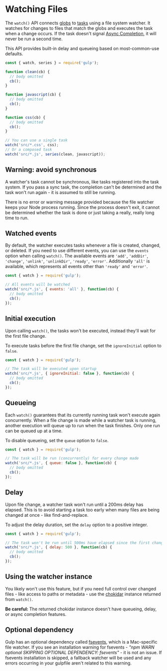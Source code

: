<!-- front-matter
id: watching-files
title: Watching Files
hide_title: true
sidebar_label: Watching Files
-->

# Watching Files

The `watch()` API connects [globs][globs-docs] to [tasks][creating-tasks-docs] using a file system watcher. It watches for changes to files that match the globs and executes the task when a change occurs. If the task doesn't signal [Async Completion][async-completion-doc], it will never be run a second time.

This API provides built-in delay and queueing based on most-common-use defaults.

```js
const { watch, series } = require('gulp');

function clean(cb) {
  // body omitted
  cb();
}

function javascript(cb) {
  // body omitted
  cb();
}

function css(cb) {
  // body omitted
  cb();
}

// You can use a single task
watch('src/*.css', css);
// Or a composed task
watch('src/*.js', series(clean, javascript));
```

## Warning: avoid synchronous

A watcher's task cannot be synchronous, like tasks registered into the task system. If you pass a sync task, the completion can't be determined and the task won't run again - it is assumed to still be running.

There is no error or warning message provided because the file watcher keeps your Node process running. Since the process doesn't exit, it cannot be determined whether the task is done or just taking a really, really long time to run.

## Watched events

By default, the watcher executes tasks whenever a file is created, changed, or deleted.
If you need to use different events, you can use the `events` option when calling `watch()`. The available events are `'add'`, `'addDir'`, `'change'`, `'unlink'`, `'unlinkDir'`, `'ready'`, `'error'`. Additionally `'all'` is available, which represents all events other than `'ready'` and `'error'`.

```js
const { watch } = require('gulp');

// All events will be watched
watch('src/*.js', { events: 'all' }, function(cb) {
  // body omitted
  cb();
});
```

## Initial execution

Upon calling `watch()`, the tasks won't be executed, instead they'll wait for the first file change.

To execute tasks before the first file change, set the `ignoreInitial` option to `false`.

```js
const { watch } = require('gulp');

// The task will be executed upon startup
watch('src/*.js', { ignoreInitial: false }, function(cb) {
  // body omitted
  cb();
});
```

## Queueing

Each `watch()` guarantees that its currently running task won't execute again concurrently. When a file change is made while a watcher task is running, another execution will queue up to run when the task finishes. Only one run can be queued up at a time.

To disable queueing, set the `queue` option to `false`.

```js
const { watch } = require('gulp');

// The task will be run (concurrently) for every change made
watch('src/*.js', { queue: false }, function(cb) {
  // body omitted
  cb();
});
```

## Delay

Upon file change, a watcher task won't run until a 200ms delay has elapsed. This is to avoid starting a task too early when many files are being changed at once - like find-and-replace.

To adjust the delay duration, set the `delay` option to a positive integer.

```js
const { watch } = require('gulp');

// The task won't be run until 500ms have elapsed since the first change
watch('src/*.js', { delay: 500 }, function(cb) {
  // body omitted
  cb();
});
```

## Using the watcher instance

You likely won't use this feature, but if you need full control over changed files - like access to paths or metadata - use the [chokidar][chokidar-module-package] instance returned from `watch()`.

__Be careful:__ The returned chokidar instance doesn't have queueing, delay, or async completion features.

## Optional dependency

Gulp has an optional dependency called [fsevents][fsevents-package], which is a Mac-specific file watcher. If you see an installation warning for fsevents - _"npm WARN optional SKIPPING OPTIONAL DEPENDENCY: fsevents"_ - it is not an issue.
If fsevents installation is skipped, a fallback watcher will be used and any errors occurring in your gulpfile aren't related to this warning.

[globs-docs]: 6-explaining-globs.md
[creating-tasks-docs]: 3-creating-tasks.md
[async-completion-doc]: 4-async-completion.md
[chokidar-module-package]: https://www.npmjs.com/package/chokidar
[fsevents-package]: https://www.npmjs.com/package/fsevents
